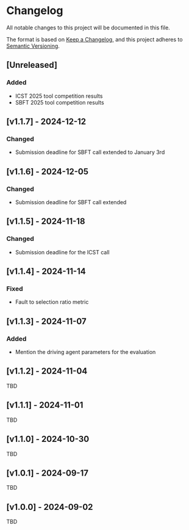 # Changelog
All notable changes to this project will be documented in this file.

The format is based on [Keep a Changelog](https://keepachangelog.com/en/1.1.0/), and this project adheres to [Semantic Versioning](https://semver.org/spec/v2.0.0.html).

## [Unreleased]
### Added
- ICST 2025 tool competition results
- SBFT 2025 tool competition results

## [v1.1.7] - 2024-12-12
### Changed
- Submission deadline for SBFT call extended to January 3rd

## [v1.1.6] - 2024-12-05
### Changed
- Submission deadline for SBFT call extended

## [v1.1.5] - 2024-11-18
### Changed
- Submission deadline for the ICST call

## [v1.1.4] - 2024-11-14
### Fixed
- Fault to selection ratio metric

## [v1.1.3] - 2024-11-07
### Added
- Mention the driving agent parameters for the evaluation

## [v1.1.2] - 2024-11-04
TBD

## [v1.1.1] - 2024-11-01
TBD

## [v1.1.0] - 2024-10-30
TBD

## [v1.0.1] - 2024-09-17
TBD

## [v1.0.0] - 2024-09-02
TBD

